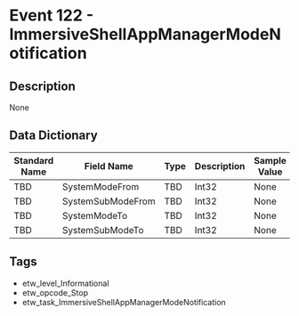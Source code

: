 # Event 122 - ImmersiveShellAppManagerModeNotification

## Description
None

## Data Dictionary
|Standard Name|Field Name|Type|Description|Sample Value|
|---|---|---|---|---|
|TBD|SystemModeFrom|TBD|Int32|None|None|
|TBD|SystemSubModeFrom|TBD|Int32|None|None|
|TBD|SystemModeTo|TBD|Int32|None|None|
|TBD|SystemSubModeTo|TBD|Int32|None|None|

## Tags
* etw_level_Informational
* etw_opcode_Stop
* etw_task_ImmersiveShellAppManagerModeNotification